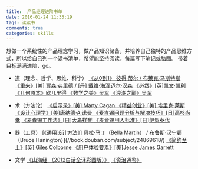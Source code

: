 ```yaml
---
title:  产品经理进阶书单
date: 2016-01-24 11:33:19
tags: 读读书
comments: true
categories: skills
---
```


想做一个系统性的产品理念学习，做产品知识储备，并培养自己独特的产品思维方式，所以给自己列一个读书清单，希望能坚持阅读，每篇写下笔记或脑图。
带着目标满满进阶，go。<!--more-->

- 道（理念、哲学、思维、科学）
[《从0到1》  彼得·蒂尔 / 布莱克·马斯特斯 ](//book.douban.com/subject/26297606/) 
[《重来》[美] 贾森·弗里德 / [丹] 戴维·海涅迈尔·汉森 ](//book.douban.com/subject/5320866/) 
[《必然》[英]凯文·凯利](//book.douban.com/subject/26658379/) 
[《几何原本》欧几里得 ](//book.douban.com/subject/1725606/)
[《数学之美》吴军](//book.douban.com/subject/10750155/) 
[《浪潮之巅》吴军](//book.douban.com/subject/6709783/)

- 术（方法论）
[《启示录》[美] Marty Cagan ](//book.douban.com/subject/5914587/) 
[《精益创业》[美] 埃里克·莱斯 ](//book.douban.com/subject/10945606/)
[《设计心理学》[美]唐纳德·A·诺曼 ](//book.douban.com/subject/4606471/)
[《麦肯锡问题分析与解决技巧》[日]高杉尚孝](//book.douban.com/subject/25916832/)
[《麦肯锡工作法》[日]大岛祥誉 ](//book.douban.com/subject/25873066/)
[《麦肯锡用人标准》[日]伊贺泰代 ](//book.douban.com/subject/26662573/)

- 器（工具）
[《通用设计方法》] 贝拉·马丁（Bella Martin） / 布鲁斯·汉宁顿（Bruce Hanington）](//book.douban.com/subject/24869618/)
[《简约至上》[英] Giles Colborne ](//book.douban.com/subject/5394309/)
[《用户体验要素》[美]Jesse James Garrett ](//book.douban.com/subject/6523997/)

- 文学
[《山海经 （2012白话全译彩图版）》](//item.jd.com/10963393.html)
[《资治通鉴》]()



